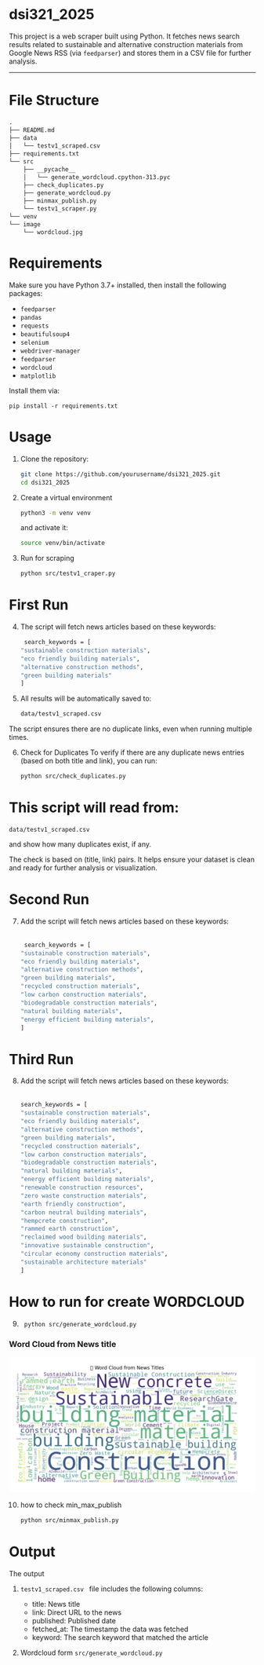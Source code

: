 # dsi321_2025

This project is a web scraper built using Python. It fetches news search results related to sustainable and alternative construction materials from Google News RSS (via `feedparser`) and stores them in a CSV file for further analysis.

---
# File Structure
    
    .
    ├── README.md
    ├── data
    │   └── testv1_scraped.csv
    ├── requirements.txt
    └── src
        ├── __pycache__
        │   └── generate_wordcloud.cpython-313.pyc
        ├── check_duplicates.py
        ├── generate_wordcloud.py
        ├── minmax_publish.py
        └── testv1_scraper.py
    └── venv
    └── image
        └── wordcloud.jpg
    
#  Requirements

Make sure you have Python 3.7+ installed, then install the following packages:

- `feedparser`
- `pandas`
- `requests`
- `beautifulsoup4`
- `selenium`
- `webdriver-manager`
- `feedparser`
- `wordcloud `
- `matplotlib`


Install them via:

    pip install -r requirements.txt

# Usage

1. Clone the repository:
    ```bash
    git clone https://github.com/yourusername/dsi321_2025.git
    cd dsi321_2025
    ```

2. Create a virtual environment 
    ```bash
    python3 -m venv venv
    ```

    and activate it:

    ```bash
    source venv/bin/activate
    ```

3. Run for scraping
    ```bash
    python src/testv1_craper.py
    ```


# First Run

4. The script will fetch news articles based on these keywords:
    ```bash
     search_keywords = [
    "sustainable construction materials",
    "eco friendly building materials",
    "alternative construction methods",
    "green building materials"
    ]

5. All results will be automatically saved to:
    ```bash
    data/testv1_scraped.csv

The script ensures there are no duplicate links, even when running multiple times.

6. Check for Duplicates
    To verify if there are any duplicate news entries (based on both title and link), you can run:
    ```bash
    python src/check_duplicates.py


# This script will read from:

    data/testv1_scraped.csv

and show how many duplicates exist, if any.

The check is based on (title, link) pairs.
It helps ensure your dataset is clean and ready for further analysis or visualization.

# Second Run

7. Add the script will fetch news articles based on these keywords:
    ```bash

     search_keywords = [
    "sustainable construction materials",
    "eco friendly building materials",
    "alternative construction methods",
    "green building materials",
    "recycled construction materials",
    "low carbon construction materials",
    "biodegradable construction materials",
    "natural building materials",
    "energy efficient building materials",
    ]

# Third Run

8. Add the script will fetch news articles based on these keywords:
    ```bash

    search_keywords = [
    "sustainable construction materials",
    "eco friendly building materials",
    "alternative construction methods",
    "green building materials",
    "recycled construction materials",
    "low carbon construction materials",
    "biodegradable construction materials",
    "natural building materials",
    "energy efficient building materials",
    "renewable construction resources",
    "zero waste construction materials",
    "earth friendly construction",
    "carbon neutral building materials",
    "hempcrete construction",
    "rammed earth construction",
    "reclaimed wood building materials",
    "innovative sustainable construction",
    "circular economy construction materials",
    "sustainable architecture materials"
    ]

# How to run for create WORDCLOUD   

9. ```bash
    python src/generate_wordcloud.py
    ```


###  Word Cloud from News title


![Word Cloud](image/wordcloud.jpg)



10. how to check min_max_publish

    ```bash
    python src/minmax_publish.py
    ```


# Output

The output 

1. `testv1_scraped.csv ` file includes the following columns:

   - title: News title
   - link: Direct URL to the news
   - published: Published date
   - fetched_at: The timestamp the data was fetched
   - keyword: The search keyword that matched the article

2. Wordcloud form `src/generate_wordcloud.py`

